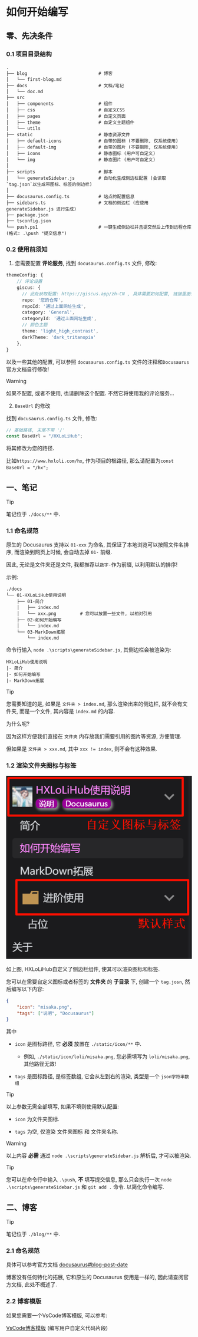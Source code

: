 # 如何开始编写
## 零、先决条件
### 0.1 项目目录结构

```shell
.
├── blog                           # 博客
│   └── first-blog.md
├── docs                           # 文档/笔记
│   └── doc.md
├── src
│   ├── components                 # 组件
│   ├── css                        # 自定义CSS
│   ├── pages                      # 自定义页面
│   ├── theme                      # 自定义主题组件
│   └── utils
├── static                         # 静态资源文件
│   ├── default-icons              # 自带的图标 (不要删除, 仅系统使用)
│   ├── default-img                # 自带的图片 (不要删除, 仅系统使用)
│   ├── icons                      # 静态图标 (用户可自定义)
│   └── img                        # 静态图片 (用户可自定义)
│
├── scripts                        # 脚本
│   └── generateSidebar.js         # 自动化生成侧边栏配置 (会读取`tag.json`以生成带图标、标签的侧边栏)
│
├── docusaurus.config.ts           # 站点的配置信息
├── sidebars.ts                    # 文档的侧边栏 (应使用 generateSidebar.js 进行生成)
├── package.json
├── tsconfig.json
└── push.ps1                       # 一键生成侧边栏并且提交然后上传到远程仓库 (格式: .\push "提交信息")
```

### 0.2 使用前须知

1. 您需要配置 **评论服务**, 找到 `docusaurus.config.ts` 文件, 修改:

```ts vscode
themeConfig: {
    // 评论设置
    giscus: {
      // 此处获取配置: https://giscus.app/zh-CN , 具体需要如何配置, 链接里面有描述
      repo: '您的仓库',
      repoId: '通过上面网址生成',
      category: 'General',
      categoryId: '通过上面网址生成',
      // 颜色主题
      theme: 'light_high_contrast',
      darkTheme: 'dark_tritanopia'
    },
}
```

以及一些其他的配置, 可以参照 `docusaurus.config.ts` 文件的注释和`Docusaurus`官方文档自行修改!

> [!WARNING]
> 如果不配置, 或者不使用, 也请删除这个配置. 不然它将使用我的评论服务...

2. `BaseUrl` 的修改

找到 `docusaurus.config.ts` 文件, 修改:

```ts vscode
// 基础路径, 末尾不带 '/'
const BaseUrl = "/HXLoLiHub";
```

将其修改为您的路径.

比如`https://www.hxloli.com/hx`, 作为项目的根路径, 那么请配置为`const BaseUrl = "/hx";`

## 一、笔记

> [!TIP]
> 笔记位于 `./docs/**` 中.

### 1.1 命名规范

原生的 Docusaurus 支持以 `01-xxx` 为命名, 其保证了本地浏览可以按照文件名排序, 而渲染到网页上时候, 会自动去掉 `01-` 前缀.

因此, 无论是文件夹还是文件, 我都推荐以`数字-`作为前缀, 以利用默认的排序!

示例:

```shell
./docs
└── 01-HXLoLiHub使用说明
    ├── 01-简介
    │   ├── index.md
    │   └── xxx.png         # 您可以放置一些文件, 以相对引用
    ├── 02-如何开始编写
    │   └── index.md
    └── 03-MarkDown拓展
        └── index.md
```

命令行输入 `node .\scripts\generateSidebar.js`, 其侧边栏会被渲染为:

```shell
HXLoLiHub使用说明
|- 简介
|- 如何开始编写
|- MarkDown拓展
```

> [!TIP]
> 您需要知道的是, 如果是 `文件夹 > index.md`, 那么渲染出来的侧边栏, 就不会有文件夹, 而是一个文件, 其内容是 `index.md` 的内容.
>
> 为什么呢?
>
> 因为这样方便我们直接在 `文件夹` 内存放我们需要引用的图片等资源, 方便管理.
>
> 但如果是 `文件夹 > xxx.md`, 其中 `xxx != index`, 则不会有这种效果.

### 1.2 渲染文件夹图标与标签

![侧边栏 ##w400##](PixPin_2025-04-24_15-59-50.png)

如上图, HXLoLiHub自定义了侧边栏组件, 使其可以渲染图标和标签.

您可以在需要自定义图标或者标签的 **文件夹** 的 **子目录** 下, 创建一个 `tag.josn`, 然后编写以下内容:

```json vscode
{
    "icon": "misaka.png",
    "tags": ["说明", "Docusaurus"]
}
```

其中

- `icon` 是图标路径, 它 **必须** 放置在 `./static/icon/**` 中.

    - 例如, `./static/icon/loli/misaka.png`, 您必需填写为 `loli/misaka.png`, 其他路径无效!

- `tags` 是图标路径, 是标签数组, 它会从左到右的渲染, 类型是一个 `json字符串数组`

> [!TIP]
> 以上参数无需全部填写, 如果不填则使用默认配置:
>
> - `icon` 为文件夹图标.
>
> - `tags` 为空, 仅渲染 文件夹图标 和 文件夹名称.

> [!WARNING]
> 以上内容 **必需** 通过 `node .\scripts\generateSidebar.js` 解析后, 才可以被渲染.
>
> > [!TIP]
> > 您可以在命令行中输入 `.\push`, **不** 填写提交信息, 那么只会执行一次 `node .\scripts\generateSidebar.js` 和 `git add .` 命令. 以简化命令编写.

## 二、博客

> [!TIP]
> 笔记位于 `./blog/**` 中.

### 2.1 命名规范

具体可以参考官方文档 [docusaurus#blog-post-date](https://docusaurus.io/zh-CN/docs/blog#blog-post-date)

博客没有任何特化的拓展, 它和原生的 Docusaurus 使用是一样的, 因此请查阅官方文档, 此处不概述了.

### 2.2 博客模版

如果您需要一个VsCode博客模版, 可以参考:

[VsCode博客模版](https://hengxin666.github.io/HXLoLiHub/blog/2025/4/22/02-vscode%E5%8D%9A%E5%AE%A2%E6%A8%A1%E7%89%88) (编写用户自定义代码片段)